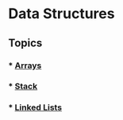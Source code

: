 # Data Structures
## Topics
### * [Arrays](https://github.com/MuhammadAmas/Data-Structures/tree/master/Arrays)
### * [Stack](https://github.com/MuhammadAmas/Data-Structures/tree/master/Stack)
### * [Linked Lists](https://github.com/MuhammadAmas/Data-Structures/tree/master/Linked%20Lists)